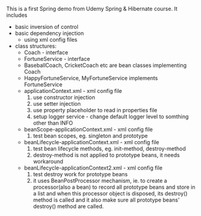 This is a first Spring demo from Udemy Spring & Hibernate course. It includes
- basic inversion of control
- basic dependency injection
   - using xml config files
- class structures:
   - Coach - interface
   - FortuneService - interface
   - BaseballCoach, CricketCoach etc are bean classes implementing Coach
   - HappyFortuneService, MyFortuneService implements FortuneService
   - applicationContext.xml - xml config file
      1. use constructor injection
      1. use setter injection
      1. use property placeholder to read in properties file
      1. setup logger service - change default logger level to somthing other than INFO
   - beanScope-applicationContext.xml - xml config file
      1. test  bean scopes, eg. singleton and prototype
   - beanLifecycle-applicationContext.xml - xml config file
      1. test  bean lifecycle methods, eg. init-method, destroy-method
      1. destroy-method is not applied to prototype beans, it needs workaround
   - beanLifecycle-applicationContext2.xml - xml config file
      1. test destroy work for prototype beans 
      1. it uses BeanPostProcessor mechanism, ie. to create a processor(also a bean) to record 
all prototype beans and store in a list and when this processor object is disposed, its destroy() method
is called and it also make sure all prototype beans' destroy() method are called.


